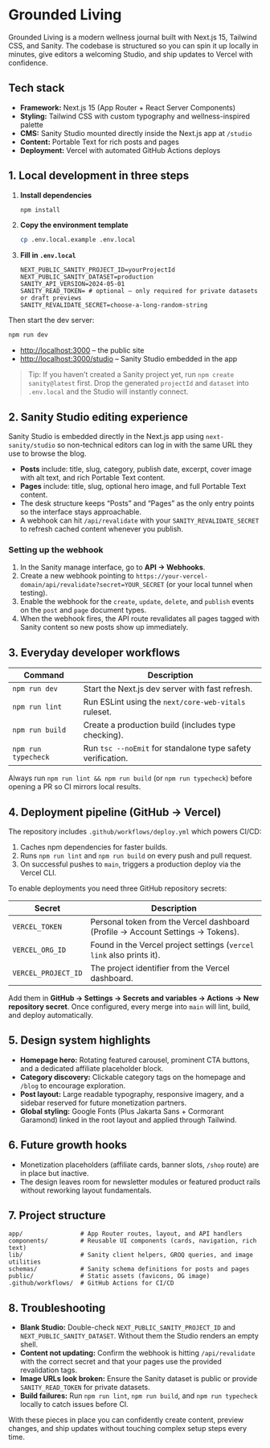 # Grounded Living

Grounded Living is a modern wellness journal built with Next.js 15, Tailwind CSS, and Sanity. The codebase is structured so you
can spin it up locally in minutes, give editors a welcoming Studio, and ship updates to Vercel with confidence.

## Tech stack

- **Framework:** Next.js 15 (App Router + React Server Components)
- **Styling:** Tailwind CSS with custom typography and wellness-inspired palette
- **CMS:** Sanity Studio mounted directly inside the Next.js app at `/studio`
- **Content:** Portable Text for rich posts and pages
- **Deployment:** Vercel with automated GitHub Actions deploys

## 1. Local development in three steps

1. **Install dependencies**
   ```bash
   npm install
   ```
2. **Copy the environment template**
   ```bash
   cp .env.local.example .env.local
   ```
3. **Fill in `.env.local`**
   ```dotenv
   NEXT_PUBLIC_SANITY_PROJECT_ID=yourProjectId
   NEXT_PUBLIC_SANITY_DATASET=production
   SANITY_API_VERSION=2024-05-01
   SANITY_READ_TOKEN= # optional – only required for private datasets or draft previews
   SANITY_REVALIDATE_SECRET=choose-a-long-random-string
   ```

Then start the dev server:

```bash
npm run dev
```

- [http://localhost:3000](http://localhost:3000) – the public site
- [http://localhost:3000/studio](http://localhost:3000/studio) – Sanity Studio embedded in the app

> Tip: If you haven’t created a Sanity project yet, run `npm create sanity@latest` first. Drop the generated `projectId` and
> `dataset` into `.env.local` and the Studio will instantly connect.

## 2. Sanity Studio editing experience

Sanity Studio is embedded directly in the Next.js app using `next-sanity/studio` so non-technical editors can log in with the
same URL they use to browse the blog.

- **Posts** include: title, slug, category, publish date, excerpt, cover image with alt text, and rich Portable Text content.
- **Pages** include: title, slug, optional hero image, and full Portable Text content.
- The desk structure keeps “Posts” and “Pages” as the only entry points so the interface stays approachable.
- A webhook can hit `/api/revalidate` with your `SANITY_REVALIDATE_SECRET` to refresh cached content whenever you publish.

### Setting up the webhook

1. In the Sanity manage interface, go to **API → Webhooks**.
2. Create a new webhook pointing to `https://your-vercel-domain/api/revalidate?secret=YOUR_SECRET` (or your local tunnel when
   testing).
3. Enable the webhook for the `create`, `update`, `delete`, and `publish` events on the `post` and `page` document types.
4. When the webhook fires, the API route revalidates all pages tagged with Sanity content so new posts show up immediately.

## 3. Everyday developer workflows

| Command | Description |
| --- | --- |
| `npm run dev` | Start the Next.js dev server with fast refresh. |
| `npm run lint` | Run ESLint using the `next/core-web-vitals` ruleset. |
| `npm run build` | Create a production build (includes type checking). |
| `npm run typecheck` | Run `tsc --noEmit` for standalone type safety verification. |

Always run `npm run lint && npm run build` (or `npm run typecheck`) before opening a PR so CI mirrors local results.

## 4. Deployment pipeline (GitHub → Vercel)

The repository includes `.github/workflows/deploy.yml` which powers CI/CD:

1. Caches npm dependencies for faster builds.
2. Runs `npm run lint` and `npm run build` on every push and pull request.
3. On successful pushes to `main`, triggers a production deploy via the Vercel CLI.

To enable deployments you need three GitHub repository secrets:

| Secret | Description |
| --- | --- |
| `VERCEL_TOKEN` | Personal token from the Vercel dashboard (Profile → Account Settings → Tokens). |
| `VERCEL_ORG_ID` | Found in the Vercel project settings (`vercel link` also prints it). |
| `VERCEL_PROJECT_ID` | The project identifier from the Vercel dashboard. |

Add them in **GitHub → Settings → Secrets and variables → Actions → New repository secret**. Once configured, every merge into
`main` will lint, build, and deploy automatically.

## 5. Design system highlights

- **Homepage hero:** Rotating featured carousel, prominent CTA buttons, and a dedicated affiliate placeholder block.
- **Category discovery:** Clickable category tags on the homepage and `/blog` to encourage exploration.
- **Post layout:** Large readable typography, responsive imagery, and a sidebar reserved for future monetization partners.
- **Global styling:** Google Fonts (Plus Jakarta Sans + Cormorant Garamond) linked in the root layout and applied through Tailwind.

## 6. Future growth hooks

- Monetization placeholders (affiliate cards, banner slots, `/shop` route) are in place but inactive.
- The design leaves room for newsletter modules or featured product rails without reworking layout fundamentals.

## 7. Project structure

```
app/                # App Router routes, layout, and API handlers
components/         # Reusable UI components (cards, navigation, rich text)
lib/                # Sanity client helpers, GROQ queries, and image utilities
schemas/            # Sanity schema definitions for posts and pages
public/             # Static assets (favicons, OG image)
.github/workflows/  # GitHub Actions for CI/CD
```

## 8. Troubleshooting

- **Blank Studio:** Double-check `NEXT_PUBLIC_SANITY_PROJECT_ID` and `NEXT_PUBLIC_SANITY_DATASET`. Without them the Studio renders an empty shell.
- **Content not updating:** Confirm the webhook is hitting `/api/revalidate` with the correct secret and that your pages use the
  provided revalidation tags.
- **Image URLs look broken:** Ensure the Sanity dataset is public or provide `SANITY_READ_TOKEN` for private datasets.
- **Build failures:** Run `npm run lint`, `npm run build`, and `npm run typecheck` locally to catch issues before CI.

With these pieces in place you can confidently create content, preview changes, and ship updates without touching complex setup
steps every time.
